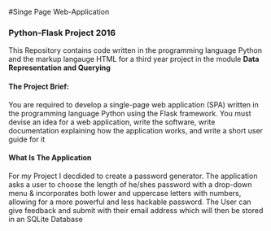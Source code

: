 #Singe Page Web-Application
<h3> Python-Flask Project 2016 </h3>
<p> This Repository contains code written in the programming language Python and the markup langauge HTML for a third year project in the module <b> Data Representation and Querying</b> <p> 
<h4> The Project Brief: </h4>
           You are required to develop a single-page web application (SPA) written
           in the programming language Python  using the Flask framework.
           You must devise an idea for a web application, write the software, write
           documentation explaining how the application works, and write a short user
           guide for it 
<h4> What Is The Application </h4>          
<p> For my Project I decdided to create a password generator. The application asks a user to choose the length of he/shes password with a drop-down menu & incorporates both lower and uppercase letters with numbers, allowing for a more powerful and less hackable password. The User can give feedback and submit with their email address which will then be stored in an SQLite Database <p>  



